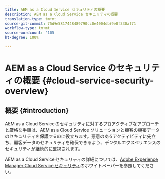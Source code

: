 ```yaml
---
title: AEM as a Cloud Service セキュリティの概要
description: AEM as a Cloud Service セキュリティの概要
translation-type: tm+mt
source-git-commit: 75d9e5817448489790cc0e4004db59e0f330af71
workflow-type: tm+mt
source-wordcount: '105'
ht-degree: 100%

---
```



# AEM as a Cloud Service のセキュリティの概要 {#cloud-service-security-overview}

## 概要 {#introduction}

AEM as a Cloud Service のセキュリティに対するプロアクティブなアプローチと厳格な手順は、AEM as a Cloud Service ソリューションと顧客の機密データのセキュリティを保護するのに役立ちます。悪意のあるアクティビティに先立ち、顧客データのセキュリティを確保できるよう、デジタルエクスペリエンスのセキュリティが継続的に監視されます。

AEM as a Cloud Service セキュリティの詳細については、[Adobe Experience Manager Cloud Service セキュリティ](https://www.adobe.com/content/dam/cc/en/security/pdfs/AEMCloudService_Security_Overview.pdf)のホワイトペーパーを参照してください。